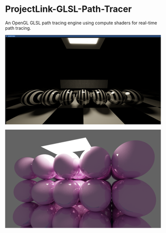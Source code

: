 # ProjectLink-GLSL-Path-Tracer
An OpenGL GLSL path tracing engine using compute shaders for real-time path tracing.

![alt text](./assets/images/checker.PNG)

![alt text](./assets/images/100spheres_render.PNG)
